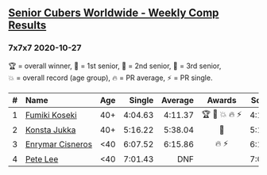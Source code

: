 <style>table {white-space: nowrap;}</style>

## [Senior Cubers Worldwide - Weekly Comp Results](/scw-comp/results/)
### 7x7x7 2020-10-27

<span style="white-space: nowrap;">🏆 = overall winner</span>, <span style="white-space: nowrap;">🥇 = 1st senior</span>, <span style="white-space: nowrap;">🥈 = 2nd senior</span>, <span style="white-space: nowrap;">🥉 = 3rd senior</span>, <span style="white-space: nowrap;">💥 = overall record (age group)</span>, <span style="white-space: nowrap;">🔥 = PR average</span>, <span style="white-space: nowrap;">⚡ = PR single</span>.

| # | Name | Age | Single | Average | Awards | Solve 1 | Solve 2 | Solve 3 | Video |
| :--: | :-- | :--: | --: | --: | :--: | --: | --: | --: | :-- |
| 1 | [Fumiki Koseki](../../persons/fumiki_koseki/777.md) | 40+ | 4:04.63 | 4:11.37 | 🏆 🥇 💥 🔥 ⚡ | 4:18.33 | 4:11.16 | 4:04.63 | [Desktop](https://www.facebook.com/events/1621959871298390/permalink/1626210474206663) / [Mobile](https://m.facebook.com/events/1621959871298390?view=permalink&id=1626210474206663) |
| 2 | [Konsta Jukka](../../persons/konsta_jukka/777.md) | 40+ | 5:16.22 | 5:38.04 | 🥈 | 5:16.22 | 5:51.75 | 5:46.15 | [Desktop](https://www.facebook.com/events/1621959871298390/permalink/1627563280738049) / [Mobile](https://m.facebook.com/events/1621959871298390?view=permalink&id=1627563280738049) |
| 3 | [Enrymar Cisneros](../../persons/enrymar_cisneros/777.md) | <40 | 6:07.52 | 6:15.86 | 🔥 ⚡ | 6:13.14 | 6:07.52 | 6:26.91 | [Desktop](https://www.facebook.com/events/1621959871298390/permalink/1628775600616817) / [Mobile](https://m.facebook.com/events/1621959871298390?view=permalink&id=1628775600616817) |
| 4 | [Pete Lee](../../persons/pete_lee/777.md) | <40 | 7:01.43 | DNF |  | 7:01.43 | 7:14.94 | DNS | [Desktop](https://www.facebook.com/events/1621959871298390/permalink/1623987867762257) / [Mobile](https://m.facebook.com/events/1621959871298390?view=permalink&id=1623987867762257) |

<!-- Global site tag (gtag.js) - Google Analytics -->
<script async src="https://www.googletagmanager.com/gtag/js?id=UA-86348435-3"></script>
<script>window.dataLayer = window.dataLayer || []; function gtag() {dataLayer.push(arguments);} gtag('js', new Date()); gtag('config', 'UA-86348435-3');</script>
